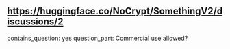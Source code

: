 ## https://huggingface.co/NoCrypt/SomethingV2/discussions/2

contains_question: yes
question_part: Commercial use allowed?